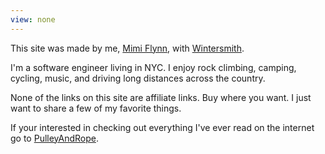 ```yaml
---
view: none
---
```


This site was made by me, [Mimi Flynn][1], with [Wintersmith][2].

I'm a software engineer living in NYC. I enjoy rock climbing, camping, cycling, music, and driving long distances across the country.

None of the links on this site are affiliate links. Buy where you want. I just want to share a few of my favorite things.

If your interested in checking out everything I've ever read on the internet go to [PulleyAndRope][3].

[1]: https://mimiflynn.com
[2]: http://wintersmith.io
[3]: http://pulleyandrope.com